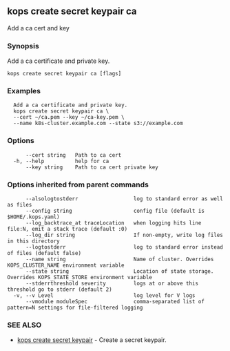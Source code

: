 
<!--- This file is automatically generated by make gen-cli-docs; changes should be made in the go CLI command code (under cmd/kops) -->

## kops create secret keypair ca

Add a ca cert and key

### Synopsis

Add a ca certificate and private key.

```
kops create secret keypair ca [flags]
```

### Examples

```
  Add a ca certificate and private key.
  kops create secret keypair ca \
  --cert ~/ca.pem --key ~/ca-key.pem \
  --name k8s-cluster.example.com --state s3://example.com
```

### Options

```
      --cert string   Path to ca cert
  -h, --help          help for ca
      --key string    Path to ca cert private key
```

### Options inherited from parent commands

```
      --alsologtostderr                  log to standard error as well as files
      --config string                    config file (default is $HOME/.kops.yaml)
      --log_backtrace_at traceLocation   when logging hits line file:N, emit a stack trace (default :0)
      --log_dir string                   If non-empty, write log files in this directory
      --logtostderr                      log to standard error instead of files (default false)
      --name string                      Name of cluster. Overrides KOPS_CLUSTER_NAME environment variable
      --state string                     Location of state storage. Overrides KOPS_STATE_STORE environment variable
      --stderrthreshold severity         logs at or above this threshold go to stderr (default 2)
  -v, --v Level                          log level for V logs
      --vmodule moduleSpec               comma-separated list of pattern=N settings for file-filtered logging
```

### SEE ALSO

* [kops create secret keypair](kops_create_secret_keypair.md)	 - Create a secret keypair.

